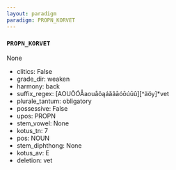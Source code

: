 ```yaml
---
layout: paradigm
paradigm: PROPN_KORVET
---
```

### ` PROPN_KORVET `

None
* clitics: False
* grade_dir: weaken
* harmony: back
* suffix_regex: [AOUŌÓÅaouåôąáăâāóōúūû][^äöy]*vet
* plurale_tantum: obligatory
* possessive: False
* upos: PROPN
* stem_vowel: None
* kotus_tn: 7
* pos: NOUN
* stem_diphthong: None
* kotus_av: E
* deletion: vet

